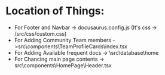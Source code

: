 # Location of Things:

- For Footer and Navbar -> docusaurus.config.js (It's css -> /src/css/custom.css)
- For Adding Community Team members ->src\components\TeamProfileCards\index.tsx
- For Adding Available frequent docs -> \src\database\home
- For Chancing main page contents -> src\components\HomePage\Header.tsx
